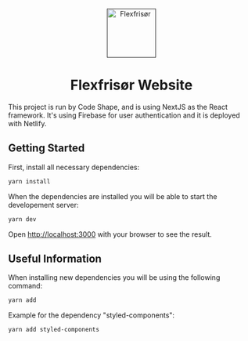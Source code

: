 <p align="center">
  <a href="">
    <img alt="Flexfrisør" src="https://github.com/Code-Shape/flexfrisor/blob/main/public/images/logos/logo.png" width="100" />
  </a>
</p>
<h1 align="center">
  Flexfrisør Website
</h1>

This project is run by Code Shape, and is using NextJS as the React framework. It's using Firebase for user authentication and it is deployed with Netlify.  

## Getting Started

First, install all necessary dependencies:

```bash
yarn install
```

When the dependencies are installed you will be able to start the developement server: 

```bash
yarn dev
```

Open [http://localhost:3000](http://localhost:3000) with your browser to see the result.

## Useful Information

When installing new dependencies you will be using the following command: 

```bash
yarn add
```

Example for the dependency "styled-components": 

```bash
yarn add styled-components
```

